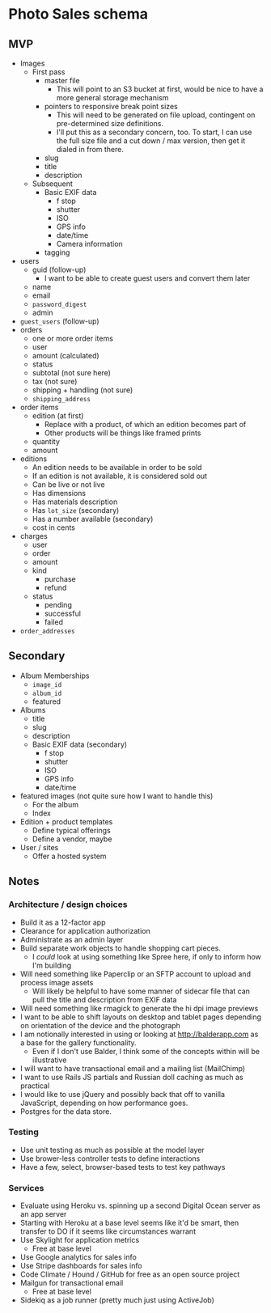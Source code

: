 # Photo Sales schema

## MVP

* Images
  * First pass
    * master file
      * This will point to an S3 bucket at first, would be nice to have a more
        general storage mechanism
    * pointers to responsive break point sizes
      * This will need to be generated on file upload, contingent on
        pre-determined size definitions.
      * I'll put this as a secondary concern, too. To start, I can use the full
        size file and a cut down / max version, then get it dialed in from
        there.
    * slug
    * title
    * description
  * Subsequent
    * Basic EXIF data
      * f stop
      * shutter
      * ISO
      * GPS info
      * date/time
      * Camera information
    * tagging
* users
  * guid (follow-up)
    *  I want to be able to create guest users and convert them later
  * name
  * email
  * `password_digest`
  * admin
* `guest_users` (follow-up)
* orders
  * one or more order items
  * user
  * amount (calculated)
  * status
  * subtotal (not sure here)
  * tax (not sure)
  * shipping + handling (not sure)
  * `shipping_address`
* order items
  * edition (at first)
    * Replace with a product, of which an edition becomes part of
    * Other products will be things like framed prints
  * quantity
  * amount
* editions
  * An edition needs to be available in order to be sold
  * If an edition is not available, it is considered sold out
  * Can be live or not live
  * Has dimensions
  * Has materials description
  * Has `lot_size` (secondary)
  * Has a number available (secondary)
  * cost in cents
* charges
  * user
  * order
  * amount
  * kind
    * purchase
    * refund
  * status
    * pending
    * successful
    * failed
* `order_addresses`

## Secondary

* Album Memberships
  * `image_id`
  * `album_id`
  * featured
* Albums
  * title
  * slug
  * description
  * Basic EXIF data (secondary)
    * f stop
    * shutter
    * ISO
    * GPS info
    * date/time
* featured images (not quite sure how I want to handle this)
	* For the album
	* Index
* Edition + product templates
  * Define typical offerings
  * Define a vendor, maybe
* User / sites
  * Offer a hosted system


## Notes

### Architecture / design choices

* Build it as a 12-factor app
* Clearance for application authorization
* Administrate as an admin layer
* Build separate work objects to handle shopping cart pieces.
  * I _could_ look at using something like Spree here, if only to inform how I'm
    building
* Will need something like Paperclip or an SFTP account to upload and process
  image assets
  * Will likely be helpful to have some manner of sidecar file that can pull the
    title and description from EXIF data
* Will need something like rmagick to generate the hi dpi image previews
* I want to be able to shift layouts on desktop and tablet pages depending on
  orientation of the device and the photograph
* I am notionally interested in using or looking at http://balderapp.com as a base
  for the gallery functionality.
  * Even if I don't use Balder, I think some of the concepts within will be
    illustrative
* I will want to have transactional email and a mailing list (MailChimp)
* I want to use Rails JS partials and Russian doll caching as much as practical
* I would like to use jQuery and possibly back that off to vanilla JavaScript,
  depending on how performance goes.
* Postgres for the data store.

### Testing

* Use unit testing as much as possible at the model layer
* Use brower-less controller tests to define interactions
* Have a few, select, browser-based tests to test key pathways

### Services

* Evaluate using Heroku vs. spinning up a second Digital Ocean server as an app
  server
 * Starting with Heroku at a base level seems like it'd be smart, then transfer
   to DO if it seems like circumstances warrant
* Use Skylight for application metrics
  * Free at base level
* Use Google analytics for sales info
* Use Stripe dashboards for sales info
* Code Climate / Hound / GitHub for free as an open source project
* Mailgun for transactional email
  * Free at base level
* Sidekiq as a job runner (pretty much just using ActiveJob)
